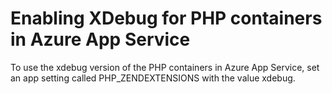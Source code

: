 # Enabling XDebug for PHP containers in Azure App Service
To use the xdebug version of the PHP containers in Azure App Service, set an app setting called PHP_ZENDEXTENSIONS with the value xdebug. 
